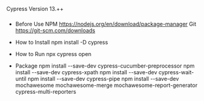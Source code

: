 Cypress Version 13.++
###
- Before Use
NPM https://nodejs.org/en/download/package-manager
Git https://git-scm.com/downloads

- How to Install
npm install -D cypress 

- How to Run
npx cypress open

- Package
npm install --save-dev cypress-cucumber-preprocessor
npm install --save-dev cypress-xpath
npm install --save-dev cypress-wait-until
npm install --save-dev cypress-pipe
npm install --save-dev mochawesome mochawesome-merge mochawesome-report-generator cypress-multi-reporters
